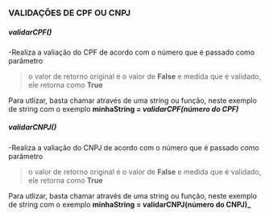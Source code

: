 ### **VALIDAÇÕES DE CPF OU CNPJ**

##### validarCPF()
-Realiza a valiação do CPF de acordo com o número que é passado como parâmetro
> o valor de retorno original é o valor de **False** e medida que é validado, ele retorna como **True**

Para utlizar, basta chamar através de uma string ou função, neste exemplo de string com o exemplo **minhaString = _validarCPF(número do CPF)_**

##### validarCNPJ()
-Realiza a valiação do CNPJ de acordo com o número que é passado como parâmetro
> o valor de retorno original é o valor de **False** e medida que é validado, ele retorna como **True**

Para utlizar, basta chamar através de uma string ou função, neste exemplo de string com o exemplo **minhaString = validarCNPJ(número do CNPJ)_**
